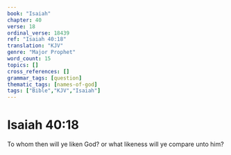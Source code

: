 ```yaml
---
book: "Isaiah"
chapter: 40
verse: 18
ordinal_verse: 18439
ref: "Isaiah 40:18"
translation: "KJV"
genre: "Major Prophet"
word_count: 15
topics: []
cross_references: []
grammar_tags: [question]
thematic_tags: [names-of-god]
tags: ["Bible","KJV","Isaiah"]
---
```


# Isaiah 40:18

To whom then will ye liken God? or what likeness will ye compare unto him?
